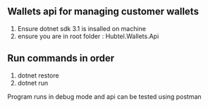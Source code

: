 ## Wallets api for managing customer wallets

1. Ensure dotnet sdk 3.1 is insalled on machine
2. ensure you are in root folder : Hubtel.Wallets.Api

## Run commands in order

1. dotnet restore
2. dotnet run

Program runs in debug mode and api can be tested using postman
